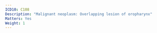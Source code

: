 ```yaml
---
ICD10: C108
Description: "Malignant neoplasm: Overlapping lesion of oropharynx"
Matters: Yes
Weight: 1
---
```

